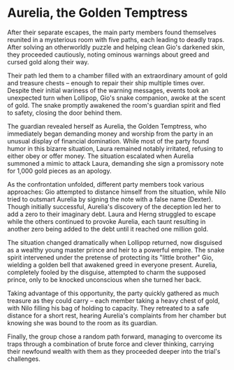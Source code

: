 # Aurelia, the Golden Temptress

After their separate escapes, the main party members found themselves reunited in a mysterious room with five paths, each leading to deadly traps. After solving an otherworldly puzzle and helping clean Gio's darkened skin, they proceeded cautiously, noting ominous warnings about greed and cursed gold along their way.

Their path led them to a chamber filled with an extraordinary amount of gold and treasure chests – enough to repair their ship multiple times over. Despite their initial wariness of the warning messages, events took an unexpected turn when Lollipop, Gio's snake companion, awoke at the scent of gold. The snake promptly awakened the room's guardian spirit and fled to safety, closing the door behind them.

The guardian revealed herself as Aurelia, the Golden Temptress, who immediately began demanding money and worship from the party in an unusual display of financial domination. While most of the party found humor in this bizarre situation, Laura remained notably irritated, refusing to either obey or offer money. The situation escalated when Aurelia summoned a mimic to attack Laura, demanding she sign a promissory note for 1,000 gold pieces as an apology.

As the confrontation unfolded, different party members took various approaches: Gio attempted to distance himself from the situation, while Nilo tried to outsmart Aurelia by signing the note with a false name (Dexter). Though initially successful, Aurelia's discovery of the deception led her to add a zero to their imaginary debt. Laura and Herng struggled to escape while the others continued to provoke Aurelia, each taunt resulting in another zero being added to the debt until it reached one million gold.

The situation changed dramatically when Lollipop returned, now disguised as a wealthy young master prince and heir to a powerful empire. The snake spirit intervened under the pretense of protecting its "little brother" Gio, wielding a golden bell that awakened greed in everyone present. Aurelia, completely fooled by the disguise, attempted to charm the supposed prince, only to be knocked unconscious when she turned her back.

Taking advantage of this opportunity, the party quickly gathered as much treasure as they could carry – each member taking a heavy chest of gold, with Nilo filling his bag of holding to capacity. They retreated to a safe distance for a short rest, hearing Aurelia's complaints from her chamber but knowing she was bound to the room as its guardian.

Finally, the group chose a random path forward, managing to overcome its traps through a combination of brute force and clever thinking, carrying their newfound wealth with them as they proceeded deeper into the trial's challenges.
